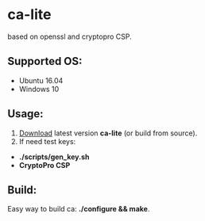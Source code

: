 # ca-lite 
based on openssl and cryptopro CSP.

## Supported OS:
- Ubuntu 16.04
- Windows 10

## Usage: 
1. [Download](https://github.com/fullincome/ca-lite/releases/latest) latest version **ca-lite** (or build from source).  
2. If need test keys:
 - **./scripts/gen_key.sh**
 - **CryptoPro CSP**

## Build:  
Easy way to build ca: **./configure && make**.

